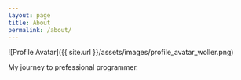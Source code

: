 ```yaml
---
layout: page
title: About
permalink: /about/
---
```

![Profile Avatar]({{ site.url }}/assets/images/profile_avatar_woller.png)

My journey to prefessional programmer.


